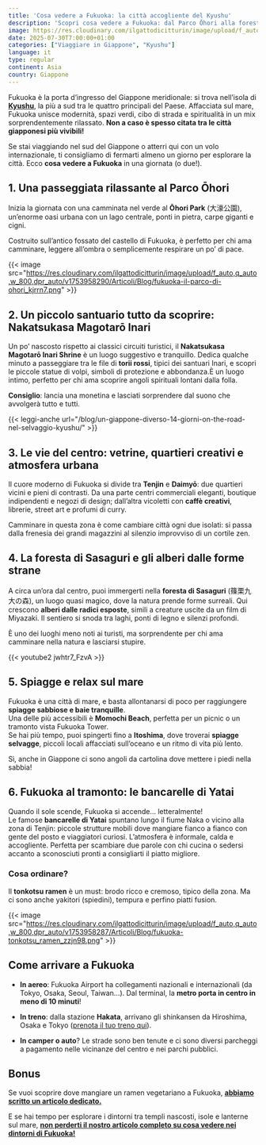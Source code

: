 ```yaml
---
title: 'Cosa vedere a Fukuoka: la città accogliente del Kyushu'
description: 'Scopri cosa vedere a Fukuoka: dal Parco Ōhori alla foresta di Sasaguri, spiagge, yatai e tonkotsu ramen. Esplora il cuore accogliente del Kyushu!'
image: https://res.cloudinary.com/ilgattodicitturin/image/upload/f_auto,q_auto,w_800,dpr_auto/v1753957782/Articoli/Blog/tour-di-fukuoka-il-meglio-da-vedere_ccpioy.png
date: 2025-07-30T7:00:00+01:00
categories: ["Viaggiare in Giappone", "Kyushu"]
language: it
type: regular   
continent: Asia
country: Giappone
---
```

Fukuoka è la porta d’ingresso del Giappone meridionale: si trova nell’isola di **[Kyushu](/blog/un-giappone-diverso-14-giorni-on-the-road-nel-selvaggio-kyushu/)**, la più a sud tra le quattro principali del Paese. Affacciata sul mare, Fukuoka unisce modernità, spazi verdi, cibo di strada e spiritualità in un mix sorprendentemente rilassato. **Non a caso è spesso citata tra le città giapponesi più vivibili!**

Se stai viaggiando nel sud del Giappone o atterri qui con un volo internazionale, ti consigliamo di fermarti almeno un giorno per esplorare la città. Ecco **cosa vedere a Fukuoka** in una giornata (o due!).

## 1. Una passeggiata rilassante al Parco Ōhori
Inizia la giornata con una camminata nel verde al **Ōhori Park** (大濠公園), un’enorme oasi urbana con un lago centrale, ponti in pietra, carpe giganti e cigni.  

Costruito sull’antico fossato del castello di Fukuoka, è perfetto per chi ama camminare, leggere all’ombra o semplicemente respirare un po’ di pace.

{{< image src="https://res.cloudinary.com/ilgattodicitturin/image/upload/f_auto,q_auto,w_800,dpr_auto/v1753958290/Articoli/Blog/fukuoka-il-parco-di-ohori_kjrrn7.png" >}}

## 2. Un piccolo santuario tutto da scoprire: Nakatsukasa Magotarō Inari
Un po’ nascosto rispetto ai classici circuiti turistici, il **Nakatsukasa Magotarō Inari Shrine** è un luogo suggestivo e tranquillo. Dedica qualche minuto a passeggiare tra le file di **torii rossi**, tipici dei santuari Inari, e scopri le piccole statue di volpi, simboli di protezione e abbondanza.È un luogo intimo, perfetto per chi ama scoprire angoli spirituali lontani dalla folla.

**Consiglio**: lancia una monetina e lasciati sorprendere dal suono che avvolgerà tutto e tutti. 

{{< leggi-anche url="/blog/un-giappone-diverso-14-giorni-on-the-road-nel-selvaggio-kyushu/" >}}

## 3. Le vie del centro: vetrine, quartieri creativi e atmosfera urbana
Il cuore moderno di Fukuoka si divide tra **Tenjin** e **Daimyō**: due quartieri vicini e pieni di contrasti. Da una parte centri commerciali eleganti, boutique indipendenti e negozi di design; dall’altra vicoletti con **caffè creativi**, librerie, street art e profumi di curry.

Camminare in questa zona è come cambiare città ogni due isolati: si passa dalla frenesia dei grandi magazzini al silenzio improvviso di un cortile zen.

## 4. La foresta di Sasaguri e gli alberi dalle forme strane
A circa un’ora dal centro, puoi immergerti nella **foresta di Sasaguri** (篠栗九大の森), un luogo quasi magico, dove la natura prende forme surreali. Qui crescono **alberi dalle radici esposte**, simili a creature uscite da un film di Miyazaki. Il sentiero si snoda tra laghi, ponti di legno e silenzi profondi.

È uno dei luoghi meno noti ai turisti, ma sorprendente per chi ama camminare nella natura e lasciarsi stupire.

{{< youtube2 jwhtr7_FzvA >}}

## 5. Spiagge e relax sul mare
Fukuoka è una città di mare, e basta allontanarsi di poco per raggiungere **spiagge sabbiose e baie tranquille**.  
Una delle più accessibili è **Momochi Beach**, perfetta per un picnic o un tramonto vista Fukuoka Tower.  
Se hai più tempo, puoi spingerti fino a **Itoshima**, dove troverai **spiagge selvagge**, piccoli locali affacciati sull’oceano e un ritmo di vita più lento.

Sì, anche in Giappone ci sono angoli da cartolina dove mettere i piedi nella sabbia!

## 6. Fukuoka al tramonto: le bancarelle di Yatai
Quando il sole scende, Fukuoka si accende… letteralmente!  
Le famose **bancarelle di Yatai** spuntano lungo il fiume Naka o vicino alla zona di Tenjin: piccole strutture mobili dove mangiare fianco a fianco con gente del posto e viaggiatori curiosi. L’atmosfera è informale, calda e accogliente. Perfetta per scambiare due parole con chi cucina o sedersi accanto a sconosciuti pronti a consigliarti il piatto migliore.

### Cosa ordinare? 
Il **tonkotsu ramen** è un must: brodo ricco e cremoso, tipico della zona. Ma ci sono anche yakitori (spiedini), tempura e perfino piatti fusion.

{{< image src="https://res.cloudinary.com/ilgattodicitturin/image/upload/f_auto,q_auto,w_800,dpr_auto/v1753958287/Articoli/Blog/fukuoka-tonkotsu_ramen_zzjn98.png" >}}

## Come arrivare a Fukuoka

- **In aereo**: Fukuoka Airport ha collegamenti nazionali e internazionali (da Tokyo, Osaka, Seoul, Taiwan…). Dal terminal, la **metro porta in centro in meno di 10 minuti**!

- **In treno**: dalla stazione **Hakata**, arrivano gli shinkansen da Hiroshima, Osaka e Tokyo ([prenota il tuo treno qui](/blog/prenota-i-tuoi-treni-giapponesi-con-japan-bullet-train-e-viaggia-senza-stress/)).

- **In camper o auto**? Le strade sono ben tenute e ci sono diversi parcheggi a pagamento nelle vicinanze del centro e nei parchi pubblici.

## Bonus
Se vuoi scoprire dove mangiare un ramen vegetariano a Fukuoka, **[abbiamo scritto un articolo dedicato.](/blog/ramen-vegetariano-a-fukuoka-l-alternativa-sorprendente-al-tonkotsu)**

E se hai tempo per esplorare i dintorni tra templi nascosti, isole e lanterne sul mare, **[non perderti il nostro articolo completo su cosa vedere nei dintorni di Fukuoka!](/blog/un-giappone-diverso-14-giorni-on-the-road-nel-selvaggio-kyushu)**


